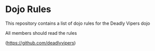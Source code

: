 Dojo Rules
==========

This repository contains a list of dojo rules for the Deadly Vipers dojo

All members should read the rules

(https://github.com/deadlyvipers)

